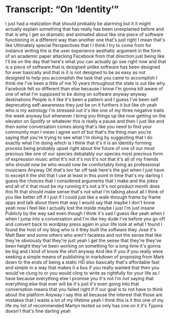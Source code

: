 # Transcript: “On ‘Identity’”
I just had a realization that should probably be alarming but it it might actually explain something that has really has been unexplained before and that is why I get so dramatic and animated about like one piece of software functioning in a different way than another one that's just right I mean that's like Ultimately special Perspectives that I I think I try to come from for instance writing the is the user experience aesthetic argument in the form of an academic paper attacking Facebook from that direction just being like I'll be on the day that here's what you can actually go see right now and that is a piece of software that is designed unlike software has been designed for ever basically and that is it is not designed to be as easy as not designed to help you accomplish the task that you came to accomplish I think me I've been a little of me 10 years throughout the state is out like why Facebook felt so different than else because I know I'm gonna kill aware of one of what I'm supposed to be doing on software anyway anyway destinations People is it like it's been a pattern and I guess I've been self deprecating self-awareness they just be on it furthers it but like oh yeah who is my astrology I'm stressed out it's like one of my three negative traits the week anyway but whenever I bring you things up like now getting on the elevator on Spotify or whatever this is really a pause and then I just like and then some conversation comes along that's like you need to find your community man I mean I agree sort of but that's the thing man you're saying that you're trying to see what I'm doing by suggesting that I do exactly what I'm doing which is I think that it's it is an identity forming process being probably upset right about the future of one of our most precious like one of our species debatably our species most precious form of expression music artist It's not it's not it's not that it's all of my friends who should now be who would now be comfortably living as professional musicians Anyway OK that's too far off task here's the gist when I just have to except it the shit that I use at least in this point in time that's my darling I guess the choices that I considered arguments that I make and the jokes and all of it that must be my running it's not a It's not product month does this fit that should make sense that's not what I'm talking about all I think of you like better off if I just if I could just like a walk-through frame by frame apps and talk about them that way I would say that maybe I don't know yeah now I feel like I actually lost the inside maybe I just I'm just insane Publicly by the way sad even though I think it's sad I guess like yeah when I when I jump into a conversation and I'm like hey dude I've before you go off and convert back to wordplay press again in your life look at what I found I found the host of my blog who is it they built the software they Jose it's Matt Baer and some others who aren't faceless and not the sense that like they're obviously that they're just yeah I get the sense that they're they've been height they've been working on something for a long time it's gonna be big and I kind of know the shirt anyway And like if you if you really were seeking a simple means of publishing in markdown of proposing from Mark down to the ends of being a static HD also basically that's affordable fast and simple in a way that makes it a bus if you really wanted that then you would've clung to or you would cling to write as rightfully for your life as I have because everything else I promise you it's not I'm not saying that everything else that ever will be it's just it's even going into that conversation means that you failed right if if our goal is to not have to think about the platform Anyway I say this all because the interest that those are mistakes that I waste a lot of my lifetime yeah I think this is it this one of my life my list of recommended Martyn texted us only has one on it it's Typora doesn't that's fine darling yeah